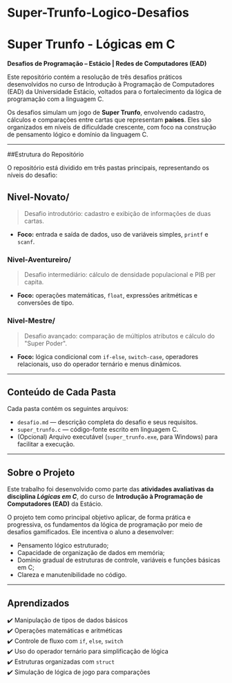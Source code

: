 # Super-Trunfo-Logico-Desafios

#  Super Trunfo - Lógicas em C

**Desafios de Programação – Estácio | Redes de Computadores (EAD)**

Este repositório contém a resolução de três desafios práticos desenvolvidos no curso de Introdução à Programação de Computadores (EAD) da Universidade Estácio, voltados para o fortalecimento da lógica de programação com a linguagem C.

Os desafios simulam um jogo de **Super Trunfo**, envolvendo cadastro, cálculos e comparações entre cartas que representam **países**. Eles são organizados em níveis de dificuldade crescente, com foco na construção de pensamento lógico e domínio da linguagem C.

---

##Estrutura do Repositório

O repositório está dividido em três pastas principais, representando os níveis do desafio:

## Nivel-Novato/

> Desafio introdutório: cadastro e exibição de informações de duas cartas.

- **Foco:** entrada e saída de dados, uso de variáveis simples, `printf` e `scanf`.

###  Nivel-Aventureiro/

> Desafio intermediário: cálculo de densidade populacional e PIB per capita.

- **Foco:** operações matemáticas, `float`, expressões aritméticas e conversões de tipo.

### Nivel-Mestre/

> Desafio avançado: comparação de múltiplos atributos e cálculo do "Super Poder".

- **Foco:** lógica condicional com `if-else`, `switch-case`, operadores relacionais, uso do operador ternário e menus dinâmicos.

---

## Conteúdo de Cada Pasta

Cada pasta contém os seguintes arquivos:

- `desafio.md` — descrição completa do desafio e seus requisitos.
- `super_trunfo.c` — código-fonte escrito em linguagem C.
- (Opcional) Arquivo executável (`super_trunfo.exe`, para Windows) para facilitar a execução.

---

## Sobre o Projeto

Este trabalho foi desenvolvido como parte das **atividades avaliativas da disciplina _Lógicas em C_**, do curso de **Introdução à Programação de Computadores (EAD)** da Estácio.

O projeto tem como principal objetivo aplicar, de forma prática e progressiva, os fundamentos da lógica de programação por meio de desafios gamificados. Ele incentiva o aluno a desenvolver:

- Pensamento lógico estruturado;
- Capacidade de organização de dados em memória;
- Domínio gradual de estruturas de controle, variáveis e funções básicas em C;
- Clareza e manutenibilidade no código.

---

##  Aprendizados

✔️ Manipulação de tipos de dados básicos  
✔️ Operações matemáticas e aritméticas  
✔️ Controle de fluxo com `if`, `else`, `switch`  
✔️ Uso do operador ternário para simplificação de lógica  
✔️ Estruturas organizadas com `struct`  
✔️ Simulação de lógica de jogo para comparações



